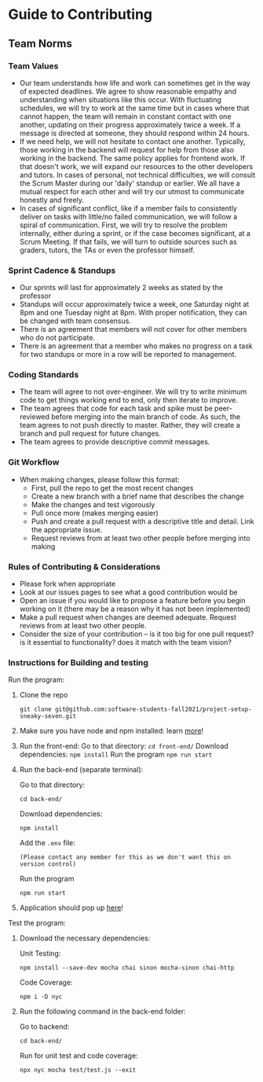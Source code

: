 # Guide to Contributing

## Team Norms

### Team Values

- Our team understands how life and work can sometimes get in the way of expected deadlines. We agree to show reasonable empathy and understanding when situations like this occur. With fluctuating schedules, we will try to work at the same time but in cases where that cannot happen, the team will remain in constant contact with one another, updating on their progress approximately twice a week. If a message is directed at someone, they should respond within 24 hours.
- If we need help, we will not hesitate to contact one another. Typically, those working in the backend will request for help from those also working in the backend. The same policy applies for frontend work. If that doesn't work, we will expand our resources to the other developers and tutors. In cases of personal, not technical difficulties, we will consult the Scrum Master during our 'daily' standup or earlier. We all have a mutual respect for each other and will try our utmost to communicate honestly and freely.
- In cases of significant conflict, like if a member fails to consistently deliver on tasks with little/no failed communication, we will follow a spiral of communication. First, we will try to resolve the problem internally, either during a sprint, or if the case becomes significant, at a Scrum Meeting. If that fails, we will turn to outside sources such as graders, tutors, the TAs or even the professor himself.

### Sprint Cadence & Standups

- Our sprints will last for approximately 2 weeks as stated by the professor
- Standups will occur approximately twice a week, one Saturday night at 8pm and one Tuesday night at 8pm. With proper notification, they can be changed with team consensus.
- There is an agreement that members will not cover for other members who do not participate.
- There is an agreement that a member who makes no progress on a task for two standups or more in a row will be reported to management.

### Coding Standards

- The team will agree to not over-engineer. We will try to write minimum code to get things working end to end, only then iterate to improve.
- The team agrees that code for each task and spike must be peer-reviewed before merging into the main branch of code. As such, the team agrees to not push directly to master. Rather, they will create a branch and pull request for future changes.
- The team agrees to provide descriptive commit messages.

### Git Workflow

- When making changes, please follow this format:
  - First, pull the repo to get the most recent changes
  - Create a new branch with a brief name that describes the change
  - Make the changes and test vigorously
  - Pull once more (makes merging easier)
  - Push and create a pull request with a descriptive title and detail. Link the appropriate issue.
  - Request reviews from at least two other people before merging into making

### Rules of Contributing & Considerations

- Please fork when appropriate
- Look at our issues pages to see what a good contribution would be
- Open an issue if you would like to propose a feature before you begin working on it (there may be a reason why it has not been implemented)
- Make a pull request when changes are deemed adequate. Request reviews from at least two other people.
- Consider the size of your contribution – is it too big for one pull request? is it essential to functionality? does it match with the team vision?

### Instructions for Building and testing

Run the program:

1. Clone the repo

   `git clone git@github.com:software-students-fall2021/project-setup-sneaky-seven.git`

2. Make sure you have node and npm installed: learn [more](https://docs.npmjs.com/downloading-and-installing-node-js-and-npm)!

3. Run the front-end:
   Go to that directory:
   `cd front-end/`
   Download dependencies:
   `npm install`
   Run the program
   `npm run start`

4. Run the back-end (separate terminal):

   Go to that directory:

   `cd back-end/`

   Download dependencies:

   `npm install`

   Add the `.env` file:

   `(Please contact any member for this as we don't want this on version control)`

   Run the program

   `npm run start`

5. Application should pop up [here](http://localhost:3000/)!

Test the program:

1. Download the necessary dependencies:

   Unit Testing:

   `npm install --save-dev mocha chai sinon mocha-sinon chai-http`

   Code Coverage:

   `npm i -D nyc`

2. Run the following command in the back-end folder:

   Go to backend:

   `cd back-end/`

   Run for unit test and code coverage:

   `npx nyc mocha test/test.js --exit`
